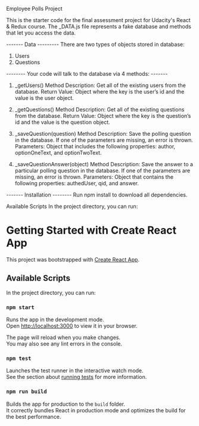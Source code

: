 Employee Polls Project

This is the starter code for the final assessment project for Udacity's React & Redux course.
The _DATA.js file represents a fake database and methods that let you access the data. 

------- Data ---------
There are two types of objects stored in database:
1. Users
2. Questions

-------- Your code will talk to the database via 4 methods: -------
1. _getUsers() Method
Description: Get all of the existing users from the database.
Return Value: Object where the key is the user’s id and the value is the user object.

2. _getQuestions() Method
Description: Get all of the existing questions from the database.
Return Value: Object where the key is the question’s id and the value is the question object.

3. _saveQuestion(question) Method
Description: Save the polling question in the database. If one of the parameters are missing, an error is thrown. Parameters: Object that includes the following properties: author, optionOneText, and optionTwoText. 

4. _saveQuestionAnswer(object) Method
Description: Save the answer to a particular polling question in the database. If one of the parameters are missing, an error is thrown. Parameters: Object that contains the following properties: authedUser, qid, and answer. 

------- Installation --------
Run npm install to download all dependencies.

Available Scripts
In the project directory, you can run:

# Getting Started with Create React App

This project was bootstrapped with [Create React App](https://github.com/facebook/create-react-app).

## Available Scripts

In the project directory, you can run:

### `npm start`

Runs the app in the development mode.\
Open [http://localhost:3000](http://localhost:3000) to view it in your browser.

The page will reload when you make changes.\
You may also see any lint errors in the console.

### `npm test`

Launches the test runner in the interactive watch mode.\
See the section about [running tests](https://facebook.github.io/create-react-app/docs/running-tests) for more information.

### `npm run build`

Builds the app for production to the `build` folder.\
It correctly bundles React in production mode and optimizes the build for the best performance.
